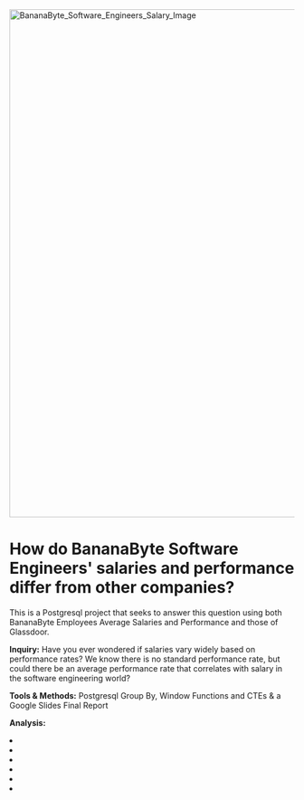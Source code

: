 <!DOCTYPE html>
<html lang="en">
<head>
    <meta charset="UTF-8">
    <meta http-equiv="X-UA-Compatible" content="IE=edge">
    <meta name="viewport" content="width=device-width, initial-scale=1.0">
    <img width="898" alt="BananaByte_Software_Engineers_Salary_Image" src="https://github.com/Gatheroxign34/Payrate_Analysis/assets/94628744/ea0d8254-8f65-415e-9ad6-f14ab5f8d19d">
</head>
<body>
    <h1> How do BananaByte Software Engineers' salaries and performance differ from other companies? </h1>
        <p> This is a Postgresql project that seeks to answer this question using both BananaByte Employees Average Salaries and Performance and those of Glassdoor. </p>
    <b> <p> Inquiry:</b> Have you ever wondered if salaries vary widely based on performance rates? We know there is no standard performance rate, but could there be an average performance rate that correlates with salary in the software engineering world? </p> 
    <b> <p> Tools & Methods:</b> Postgresql Group By, Window Functions and CTEs & a Google Slides Final Report </p>
    <b> <p> Analysis:</b> 
                <li> </li>
                <li> </li>
                <li> </li> 
                <li> </li>
                <li> </li>
                <li> </li>
<br></br>
